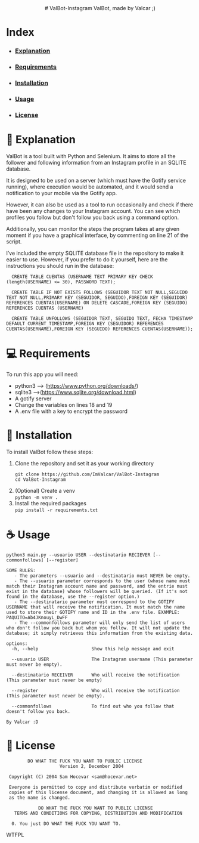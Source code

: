 <div align="center">
  # ValBot-Instagram
  ValBot, made by Valcar ;)
</div>

# Index
* ### [Explanation](#-explanation)
* ### [Requirements](#-requirements)
* ### [Installation](#-installation)
* ### [Usage](#-usage)
* ### [License](#-license)

# 📖 Explanation
ValBot is a tool built with Python and Selenium. It aims to store all the follower and following information from an Instagram profile in an SQLITE database.

It is designed to be used on a server (which must have the Gotify service running), where execution would be automated, and it would send a notification to your mobile via the Gotify app.

However, it can also be used as a tool to run occasionally and check if there have been any changes to your Instagram account. You can see which profiles you follow but don't follow you back using a command option.

Additionally, you can monitor the steps the program takes at any given moment if you have a graphical interface, by commenting on line 21 of the script.

I’ve included the empty SQLITE database file in the repository to make it easier to use. However, if you prefer to do it yourself, here are the instructions you should run in the database:
```
  CREATE TABLE CUENTAS (USERNAME TEXT PRIMARY KEY CHECK (length(USERNAME) <= 30), PASSWORD TEXT);

  CREATE TABLE IF NOT EXISTS FOLLOWS (SEGUIDOR TEXT NOT NULL,SEGUIDO TEXT NOT NULL,PRIMARY KEY (SEGUIDOR, SEGUIDO),FOREIGN KEY (SEGUIDOR) REFERENCES CUENTAS(USERNAME) ON DELETE CASCADE,FOREIGN KEY (SEGUIDO) REFERENCES CUENTAS (USERNAME)
 
  CREATE TABLE UNFOLLOWS (SEGUIDOR TEXT, SEGUIDO TEXT, FECHA TIMESTAMP DEFAULT CURRENT_TIMESTAMP,FOREIGN KEY (SEGUIDOR) REFERENCES CUENTAS(USERNAME),FOREIGN KEY (SEGUIDO) REFERENCES CUENTAS(USERNAME));
```

# 💻 Requirements
To run this app you will need:
  - python3 --> (https://www.python.org/downloads/)
  - sqlite3 -->(https://www.sqlite.org/download.html)
  - A gotify server
  - Change the variables on lines 18 and 19
  - A .env file with a key to encrypt the password

# 🚀 Installation
To install ValBot follow these steps:
1. Clone the repository and set it as your working directory   
   ```
   git clone https://github.com/ImValcar/ValBot-Instagram
   cd ValBot-Instagram
   ```
2. (Optional) Create a venv  
   ```python -m venv .```
3. Install the required packages  
   ```pip install -r requirements.txt```

# ☕ Usage
```
python3 main.py --usuario USER --destinatario RECIEVER [--commonfollows] [--register]

SOME RULES:
   - The parameters --usuario and --destinatario must NEVER be empty.
   - The --usuario parameter corresponds to the user (whose name must match their Instagram account name and password, and the entrie must exist in the database) whose followers will be queried. (If it's not found in the database, use the --register option.)
   - The --destinatario parameter must correspond to the GOTIFY USERNAME that will receive the notification. It must match the name used to store their GOTIFY name and ID in the .env file. EXAMPLE: PAQUITO=Ab4JKnouyL_DwFF
   - The --commonfollows parameter will only send the list of users who don't follow you back but whom you follow. It will not update the database; it simply retrieves this information from the existing data.

options:
  -h, --help                    Show this help message and exit

  --usuario USER                The Instagram username (This parameter must never be empty).

  --destinatario RECEIVER       Who will receive the notification (This parameter must never be empty)

  --register                    Who will receive the notification (This parameter must never be empty).

  --commonfollows               To find out who you follow that doesn't follow you back.

By Valcar :D
```
# 📜 License
```
        DO WHAT THE FUCK YOU WANT TO PUBLIC LICENSE 
                    Version 2, December 2004 

 Copyright (C) 2004 Sam Hocevar <sam@hocevar.net> 

 Everyone is permitted to copy and distribute verbatim or modified 
 copies of this license document, and changing it is allowed as long 
 as the name is changed. 

            DO WHAT THE FUCK YOU WANT TO PUBLIC LICENSE 
   TERMS AND CONDITIONS FOR COPYING, DISTRIBUTION AND MODIFICATION 

  0. You just DO WHAT THE FUCK YOU WANT TO.
```
<a href="http://www.wtfpl.net/"><img
       src="http://www.wtfpl.net/wp-content/uploads/2012/12/wtfpl-badge-4.png"
       width="80" height="15" alt="WTFPL" /></a>
